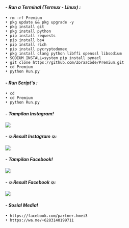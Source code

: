 #### - *Run a Terminal (Termux - Linux) :*

    • rm -rf Premium
    • pkg update && pkg upgrade -y
    • pkg install git
    • pkg install python
    • pip install requests
    • pip install bs4
    • pip install rich
    • pip install pycryptodomex
    • pkg install clang python libffi openssl libsodium
    • SODIUM_INSTALL=system pip install pynacl
    • git clone https://github.com/ZoraaCode/Premium.git
    • cd Premium
    • python Run.py

#### - *Run Script's :*

    • cd
    • cd Premium
    • python Run.py
    

#### - *Tampilan Instagram!*

<p align="left">
  <img src="https://github.com/ZoraaCode/Premium/blob/main/support/image/Screenshot_2024-03-25-17-15-06-25_84d3000e3f4017145260f7618db1d683.jpg" />
</p>

#### - *💥 Result Instagram 💥:*

<p align="left">
  <img src="https://github.com/ZoraaCode/Premium/blob/main/support/image/Screenshot_2024-03-25-16-34-32-16_84d3000e3f4017145260f7618db1d683.jpg" />
</p>

#### - *Tampilan Facebook!*

<p align="left">
  <img src="https://github.com/ZoraaCode/Premium/blob/main/support/image/Screenshot_2024-03-12-00-15-33-33_84d3000e3f4017145260f7618db1d683.jpg" />
</p>

#### - *💥 Result Facebook 💥:*

<p align="left">
  <img src="https://github.com/ZoraaCode/Premium/blob/main/support/image/Screenshot_2024-03-11-19-55-48-36_84d3000e3f4017145260f7618db1d683.jpg" />
</p>

#### - *Sosial Media!*

    • https://facebook.com/partner.hmei3
    • https://wa.me/+6283140199711

